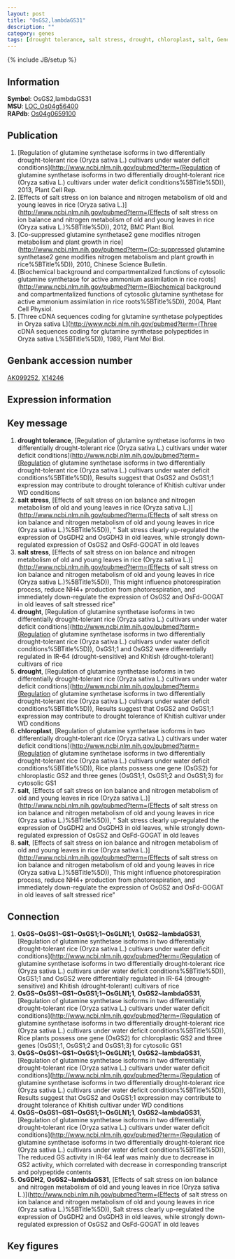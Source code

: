 ```yaml
---
layout: post
title: "OsGS2,lambdaGS31"
description: ""
category: genes
tags: [drought tolerance, salt stress, drought, chloroplast, salt, Gene]
---
```

{% include JB/setup %}

## Information
__Symbol__: OsGS2,lambdaGS31  
__MSU__: [LOC_Os04g56400](http://rice.plantbiology.msu.edu/cgi-bin/ORF_infopage.cgi?orf=LOC_Os04g56400)  
__RAPdb__: [Os04g0659100](http://rapdb.dna.affrc.go.jp/viewer/gbrowse_details/irgsp1?name=Os04g0659100)  

## Publication
1. [Regulation of glutamine synthetase isoforms in two differentially drought-tolerant rice (Oryza sativa L.) cultivars under water deficit conditions](http://www.ncbi.nlm.nih.gov/pubmed?term=(Regulation of glutamine synthetase isoforms in two differentially drought-tolerant rice (Oryza sativa L.) cultivars under water deficit conditions%5BTitle%5D)), 2013, Plant Cell Rep.
2. [Effects of salt stress on ion balance and nitrogen metabolism of old and young leaves in rice (Oryza sativa L.)](http://www.ncbi.nlm.nih.gov/pubmed?term=(Effects of salt stress on ion balance and nitrogen metabolism of old and young leaves in rice (Oryza sativa L.)%5BTitle%5D)), 2012, BMC Plant Biol.
3. [Co-suppressed glutamine synthetase2 gene modifies nitrogen metabolism and plant growth in rice](http://www.ncbi.nlm.nih.gov/pubmed?term=(Co-suppressed glutamine synthetase2 gene modifies nitrogen metabolism and plant growth in rice%5BTitle%5D)), 2010, Chinese Science Bulletin.
4. [Biochemical background and compartmentalized functions of cytosolic glutamine synthetase for active ammonium assimilation in rice roots](http://www.ncbi.nlm.nih.gov/pubmed?term=(Biochemical background and compartmentalized functions of cytosolic glutamine synthetase for active ammonium assimilation in rice roots%5BTitle%5D)), 2004, Plant Cell Physiol.
5. [Three cDNA sequences coding for glutamine synthetase polypeptides in Oryza sativa L](http://www.ncbi.nlm.nih.gov/pubmed?term=(Three cDNA sequences coding for glutamine synthetase polypeptides in Oryza sativa L%5BTitle%5D)), 1989, Plant Mol Biol.

## Genbank accession number
[AK099252](http://www.ncbi.nlm.nih.gov/nuccore/AK099252), [X14246](http://www.ncbi.nlm.nih.gov/nuccore/X14246)

## Expression information

## Key message
1. __drought tolerance__, [Regulation of glutamine synthetase isoforms in two differentially drought-tolerant rice (Oryza sativa L.) cultivars under water deficit conditions](http://www.ncbi.nlm.nih.gov/pubmed?term=(Regulation of glutamine synthetase isoforms in two differentially drought-tolerant rice (Oryza sativa L.) cultivars under water deficit conditions%5BTitle%5D)),  Results suggest that OsGS2 and OsGS1;1 expression may contribute to drought tolerance of Khitish cultivar under WD conditions
2. __salt stress__, [Effects of salt stress on ion balance and nitrogen metabolism of old and young leaves in rice (Oryza sativa L.)](http://www.ncbi.nlm.nih.gov/pubmed?term=(Effects of salt stress on ion balance and nitrogen metabolism of old and young leaves in rice (Oryza sativa L.)%5BTitle%5D)), " Salt stress clearly up-regulated the expression of OsGDH2 and OsGDH3 in old leaves, while strongly down-regulated expression of OsGS2 and OsFd-GOGAT in old leaves
3. __salt stress__, [Effects of salt stress on ion balance and nitrogen metabolism of old and young leaves in rice (Oryza sativa L.)](http://www.ncbi.nlm.nih.gov/pubmed?term=(Effects of salt stress on ion balance and nitrogen metabolism of old and young leaves in rice (Oryza sativa L.)%5BTitle%5D)),  This might influence photorespiration process, reduce NH4+ production from photorespiration, and immediately down-regulate the expression of OsGS2 and OsFd-GOGAT in old leaves of salt stressed rice"
4. __drought__, [Regulation of glutamine synthetase isoforms in two differentially drought-tolerant rice (Oryza sativa L.) cultivars under water deficit conditions](http://www.ncbi.nlm.nih.gov/pubmed?term=(Regulation of glutamine synthetase isoforms in two differentially drought-tolerant rice (Oryza sativa L.) cultivars under water deficit conditions%5BTitle%5D)),  OsGS1;1 and OsGS2 were differentially regulated in IR-64 (drought-sensitive) and Khitish (drought-tolerant) cultivars of rice
5. __drought__, [Regulation of glutamine synthetase isoforms in two differentially drought-tolerant rice (Oryza sativa L.) cultivars under water deficit conditions](http://www.ncbi.nlm.nih.gov/pubmed?term=(Regulation of glutamine synthetase isoforms in two differentially drought-tolerant rice (Oryza sativa L.) cultivars under water deficit conditions%5BTitle%5D)),  Results suggest that OsGS2 and OsGS1;1 expression may contribute to drought tolerance of Khitish cultivar under WD conditions
6. __chloroplast__, [Regulation of glutamine synthetase isoforms in two differentially drought-tolerant rice (Oryza sativa L.) cultivars under water deficit conditions](http://www.ncbi.nlm.nih.gov/pubmed?term=(Regulation of glutamine synthetase isoforms in two differentially drought-tolerant rice (Oryza sativa L.) cultivars under water deficit conditions%5BTitle%5D)),  Rice plants possess one gene (OsGS2) for chloroplastic GS2 and three genes (OsGS1;1, OsGS1;2 and OsGS1;3) for cytosolic GS1
7. __salt__, [Effects of salt stress on ion balance and nitrogen metabolism of old and young leaves in rice (Oryza sativa L.)](http://www.ncbi.nlm.nih.gov/pubmed?term=(Effects of salt stress on ion balance and nitrogen metabolism of old and young leaves in rice (Oryza sativa L.)%5BTitle%5D)), " Salt stress clearly up-regulated the expression of OsGDH2 and OsGDH3 in old leaves, while strongly down-regulated expression of OsGS2 and OsFd-GOGAT in old leaves
8. __salt__, [Effects of salt stress on ion balance and nitrogen metabolism of old and young leaves in rice (Oryza sativa L.)](http://www.ncbi.nlm.nih.gov/pubmed?term=(Effects of salt stress on ion balance and nitrogen metabolism of old and young leaves in rice (Oryza sativa L.)%5BTitle%5D)),  This might influence photorespiration process, reduce NH4+ production from photorespiration, and immediately down-regulate the expression of OsGS2 and OsFd-GOGAT in old leaves of salt stressed rice"

## Connection
1. __OsGS~OsGS1~GS1~OsGS1;1~OsGLN1;1__, __OsGS2~lambdaGS31__, [Regulation of glutamine synthetase isoforms in two differentially drought-tolerant rice (Oryza sativa L.) cultivars under water deficit conditions](http://www.ncbi.nlm.nih.gov/pubmed?term=(Regulation of glutamine synthetase isoforms in two differentially drought-tolerant rice (Oryza sativa L.) cultivars under water deficit conditions%5BTitle%5D)),  OsGS1;1 and OsGS2 were differentially regulated in IR-64 (drought-sensitive) and Khitish (drought-tolerant) cultivars of rice
2. __OsGS~OsGS1~GS1~OsGS1;1~OsGLN1;1__, __OsGS2~lambdaGS31__, [Regulation of glutamine synthetase isoforms in two differentially drought-tolerant rice (Oryza sativa L.) cultivars under water deficit conditions](http://www.ncbi.nlm.nih.gov/pubmed?term=(Regulation of glutamine synthetase isoforms in two differentially drought-tolerant rice (Oryza sativa L.) cultivars under water deficit conditions%5BTitle%5D)),  Rice plants possess one gene (OsGS2) for chloroplastic GS2 and three genes (OsGS1;1, OsGS1;2 and OsGS1;3) for cytosolic GS1
3. __OsGS~OsGS1~GS1~OsGS1;1~OsGLN1;1__, __OsGS2~lambdaGS31__, [Regulation of glutamine synthetase isoforms in two differentially drought-tolerant rice (Oryza sativa L.) cultivars under water deficit conditions](http://www.ncbi.nlm.nih.gov/pubmed?term=(Regulation of glutamine synthetase isoforms in two differentially drought-tolerant rice (Oryza sativa L.) cultivars under water deficit conditions%5BTitle%5D)),  Results suggest that OsGS2 and OsGS1;1 expression may contribute to drought tolerance of Khitish cultivar under WD conditions
4. __OsGS~OsGS1~GS1~OsGS1;1~OsGLN1;1__, __OsGS2~lambdaGS31__, [Regulation of glutamine synthetase isoforms in two differentially drought-tolerant rice (Oryza sativa L.) cultivars under water deficit conditions](http://www.ncbi.nlm.nih.gov/pubmed?term=(Regulation of glutamine synthetase isoforms in two differentially drought-tolerant rice (Oryza sativa L.) cultivars under water deficit conditions%5BTitle%5D)),  The reduced GS activity in IR-64 leaf was mainly due to decrease in GS2 activity, which correlated with decrease in corresponding transcript and polypeptide contents
5. __OsGDH2__, __OsGS2~lambdaGS31__, [Effects of salt stress on ion balance and nitrogen metabolism of old and young leaves in rice (Oryza sativa L.)](http://www.ncbi.nlm.nih.gov/pubmed?term=(Effects of salt stress on ion balance and nitrogen metabolism of old and young leaves in rice (Oryza sativa L.)%5BTitle%5D)),  Salt stress clearly up-regulated the expression of OsGDH2 and OsGDH3 in old leaves, while strongly down-regulated expression of OsGS2 and OsFd-GOGAT in old leaves

## Key figures


